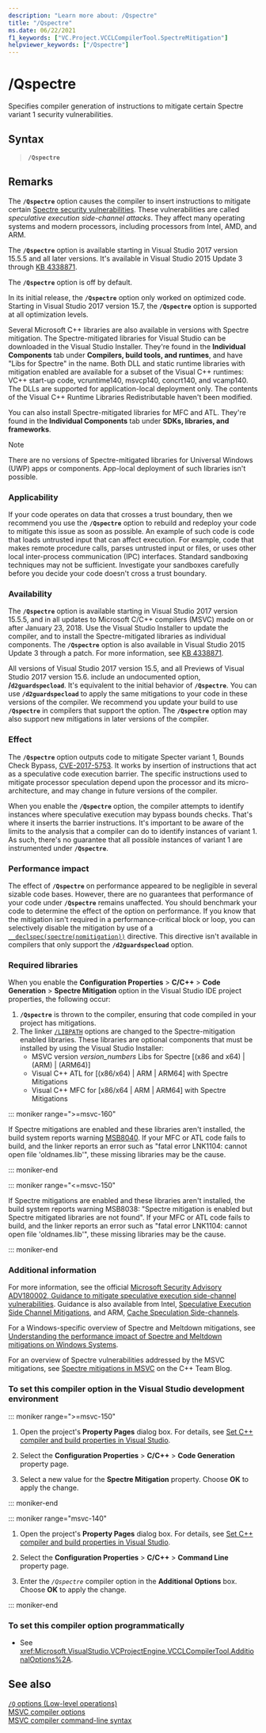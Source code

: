 ```yaml
---
description: "Learn more about: /Qspectre"
title: "/Qspectre"
ms.date: 06/22/2021
f1_keywords: ["VC.Project.VCCLCompilerTool.SpectreMitigation"]
helpviewer_keywords: ["/Qspectre"]
---
```

# /Qspectre

Specifies compiler generation of instructions to mitigate certain Spectre variant 1 security vulnerabilities.

## Syntax

> **`/Qspectre`**

## Remarks

The **`/Qspectre`** option causes the compiler to insert instructions to mitigate certain [Spectre security vulnerabilities](https://spectreattack.com/spectre.pdf). These vulnerabilities are called *speculative execution side-channel attacks*. They affect many operating systems and modern processors, including processors from Intel, AMD, and ARM.

The **`/Qspectre`** option is available starting in Visual Studio 2017 version 15.5.5 and all later versions. It's available in Visual Studio 2015 Update 3 through [KB 4338871](https://support.microsoft.com/help/4338871/visual-studio-2015-update-3-spectre-variant-1-toolset-qspectre).

The **`/Qspectre`** option is off by default.

In its initial release, the **`/Qspectre`** option only worked on optimized code. Starting in Visual Studio 2017 version 15.7, the **`/Qspectre`** option is supported at all optimization levels.

Several Microsoft C++ libraries are also available in versions with Spectre mitigation. The Spectre-mitigated libraries for Visual Studio can be downloaded in the Visual Studio Installer. They're found in the **Individual Components** tab under **Compilers, build tools, and runtimes**, and have "Libs for Spectre" in the name. Both DLL and static runtime libraries with mitigation enabled are available for a subset of the Visual C++ runtimes: VC++ start-up code, vcruntime140, msvcp140, concrt140, and vcamp140. The DLLs are supported for application-local deployment only. The contents of the Visual C++ Runtime Libraries Redistributable haven't been modified.

You can also install Spectre-mitigated libraries for MFC and ATL. They're found in the **Individual Components** tab under **SDKs, libraries, and frameworks**.

> [!NOTE]
> There are no versions of Spectre-mitigated libraries for Universal Windows (UWP) apps or components. App-local deployment of such libraries isn't possible.

### Applicability

If your code operates on data that crosses a trust boundary, then we recommend you use the **`/Qspectre`** option to rebuild and redeploy your code to mitigate this issue as soon as possible. An example of such code is code that loads untrusted input that can affect execution. For example, code that makes remote procedure calls, parses untrusted input or files, or uses other local inter-process communication (IPC) interfaces. Standard sandboxing techniques may not be sufficient. Investigate your sandboxes carefully before you decide your code doesn't cross a trust boundary.

### Availability

The **`/Qspectre`** option is available starting in Visual Studio 2017 version 15.5.5, and in all updates to Microsoft C/C++ compilers (MSVC) made on or after January 23, 2018. Use the Visual Studio Installer to update the compiler, and to install the Spectre-mitigated libraries as individual components. The **`/Qspectre`** option is also available in Visual Studio 2015 Update 3 through a patch. For more information, see [KB 4338871](https://support.microsoft.com/help/4338871).

All versions of Visual Studio 2017 version 15.5, and all Previews of Visual Studio 2017 version 15.6. include an undocumented option, **/`d2guardspecload`**. It's equivalent to the initial behavior of **`/Qspectre`**. You can use **`/d2guardspecload`** to apply the same mitigations to your code in these versions of the compiler. We recommend you update your build to use **`/Qspectre`** in compilers that support the option. The **`/Qspectre`** option may also support new mitigations in later versions of the compiler.

### Effect

The **`/Qspectre`** option outputs code to mitigate Specter variant 1, Bounds Check Bypass, [CVE-2017-5753](https://nvd.nist.gov/vuln/detail/CVE-2017-5753). It works by insertion of instructions that act as a speculative code execution barrier. The specific instructions used to mitigate processor speculation depend upon the processor and its micro-architecture, and may change in future versions of the compiler.

When you enable the **`/Qspectre`** option, the compiler attempts to identify instances where speculative execution may bypass bounds checks. That's where it inserts the barrier instructions. It's important to be aware of the limits to the analysis that a compiler can do to identify instances of variant 1. As such, there's no guarantee that all possible instances of variant 1 are instrumented under **`/Qspectre`**.

### Performance impact

The effect of **`/Qspectre`** on performance appeared to be negligible in several sizable code bases. However, there are no guarantees that performance of your code under **`/Qspectre`** remains unaffected. You should benchmark your code to determine the effect of the option on performance. If you know that the mitigation isn't required in a performance-critical block or loop, you can selectively disable the mitigation by use of a [`__declspec(spectre(nomitigation))`](../../cpp/spectre.md) directive. This directive isn't available in compilers that only support the **`/d2guardspecload`** option.

### Required libraries

When you enable the **Configuration Properties** > **C/C++** > **Code Generation** > **Spectre Mitigation** option in the Visual Studio IDE project properties, the following occur:

1. **`/Qspectre`** is thrown to the compiler, ensuring that code compiled in your project has mitigations.
2. The linker [`/LIBPATH`](./libpath-additional-libpath.md) options are changed to the Spectre-mitigation enabled libraries. These libraries are optional components that must be installed by using the Visual Studio Installer:
   - MSVC version *version_numbers* Libs for Spectre \[(x86 and x64) | (ARM) | (ARM64)]
   - Visual C++ ATL for \[(x86/x64) | ARM | ARM64] with Spectre Mitigations
   - Visual C++ MFC for \[x86/x64 | ARM | ARM64] with Spectre Mitigations

::: moniker range=">=msvc-160"

If Spectre mitigations are enabled and these libraries aren't installed, the build system reports warning [MSB8040](/visualstudio/msbuild/errors/msb8040). If your MFC or ATL code fails to build, and the linker reports an error such as "fatal error LNK1104: cannot open file 'oldnames.lib'", these missing libraries may be the cause.

::: moniker-end

::: moniker range="<=msvc-150"

If Spectre mitigations are enabled and these libraries aren't installed, the build system reports warning MSB8038: "Spectre mitigation is enabled but Spectre mitigated libraries are not found". If your MFC or ATL code fails to build, and the linker reports an error such as "fatal error LNK1104: cannot open file 'oldnames.lib'", these missing libraries may be the cause.

::: moniker-end

### Additional information

For more information, see the official [Microsoft Security Advisory ADV180002, Guidance to mitigate speculative execution side-channel vulnerabilities](https://portal.msrc.microsoft.com/en-US/security-guidance/advisory/ADV180002). Guidance is also available from Intel, [Speculative Execution Side Channel Mitigations](https://software.intel.com/sites/default/files/managed/c5/63/336996-Speculative-Execution-Side-Channel-Mitigations.pdf), and ARM, [Cache Speculation Side-channels](https://developer.arm.com/-/media/Files/pdf/Cache_Speculation_Side-channels.pdf).

For a Windows-specific overview of Spectre and Meltdown mitigations, see [Understanding the performance impact of Spectre and Meltdown mitigations on Windows Systems](https://www.microsoft.com/security/blog/2018/01/09/understanding-the-performance-impact-of-spectre-and-meltdown-mitigations-on-windows-systems/).

For an overview of Spectre vulnerabilities addressed by the MSVC mitigations, see [Spectre mitigations in MSVC](https://devblogs.microsoft.com/cppblog/spectre-mitigations-in-msvc./) on the C++ Team Blog.

### To set this compiler option in the Visual Studio development environment

::: moniker range=">=msvc-150"

1. Open the project's **Property Pages** dialog box. For details, see [Set C++ compiler and build properties in Visual Studio](../working-with-project-properties.md).

1. Select the **Configuration Properties** > **C/C++** > **Code Generation** property page.

1. Select a new value for the **Spectre Mitigation** property. Choose **OK** to apply the change.

::: moniker-end

::: moniker range="msvc-140"

1. Open the project's **Property Pages** dialog box. For details, see [Set C++ compiler and build properties in Visual Studio](../working-with-project-properties.md).

1. Select the **Configuration Properties** > **C/C++** > **Command Line** property page.

1. Enter the *`/Qspectre`* compiler option in the **Additional Options** box. Choose **OK** to apply the change.

::: moniker-end

### To set this compiler option programmatically

- See <xref:Microsoft.VisualStudio.VCProjectEngine.VCCLCompilerTool.AdditionalOptions%2A>.

## See also

[`/Q` options (Low-level operations)](q-options-low-level-operations.md)\
[MSVC compiler options](compiler-options.md)\
[MSVC compiler command-line syntax](compiler-command-line-syntax.md)
